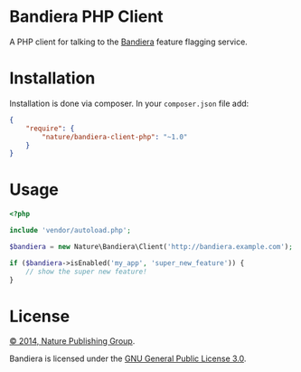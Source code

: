 # Bandiera PHP Client

A PHP client for talking to the [Bandiera][bandiera] feature flagging
service.

# Installation

Installation is done via composer. In your `composer.json` file add:

```json
{
    "require": {
        "nature/bandiera-client-php": "~1.0"
    }
}
```

# Usage

```php
<?php

include 'vendor/autoload.php';

$bandiera = new Nature\Bandiera\Client('http://bandiera.example.com');

if ($bandiera->isEnabled('my_app', 'super_new_feature')) {
    // show the super new feature!
}
```

# License

[&copy; 2014, Nature Publishing Group](LICENSE.txt).

Bandiera is licensed under the [GNU General Public License 3.0][gpl].

[gpl]: http://www.gnu.org/licenses/gpl-3.0.html
[bandiera]: https://github.com/nature/bandiera
